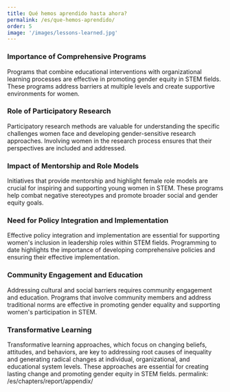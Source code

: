 ```yaml
---
title: Qué hemos aprendido hasta ahora?
permalink: /es/que-hemos-aprendido/
order: 5
image: '/images/lessons-learned.jpg'
---
```


### Importance of Comprehensive Programs
Programs that combine educational interventions with organizational learning processes are effective in promoting gender equity in STEM fields. These programs address barriers at multiple levels and create supportive environments for women.

### Role of Participatory Research
Participatory research methods are valuable for understanding the specific challenges women face and developing gender-sensitive research approaches. Involving women in the research process ensures that their perspectives are included and addressed.

### Impact of Mentorship and Role Models
Initiatives that provide mentorship and highlight female role models are crucial for inspiring and supporting young women in STEM. These programs help combat negative stereotypes and promote broader social and gender equity goals.

### Need for Policy Integration and Implementation
Effective policy integration and implementation are essential for supporting women's inclusion in leadership roles within STEM fields. Programming to date highlights the importance of developing comprehensive policies and ensuring their effective implementation.

### Community Engagement and Education
Addressing cultural and social barriers requires community engagement and education. Programs that involve community members and address traditional norms are effective in promoting gender equality and supporting women's participation in STEM.

### Transformative Learning
Transformative learning approaches, which focus on changing beliefs, attitudes, and behaviors, are key to addressing root causes of inequality and generating radical changes at individual, organizational, and educational system levels. These approaches are essential for creating lasting change and promoting gender equity in STEM fields.
permalink: /es/chapters/report/appendix/